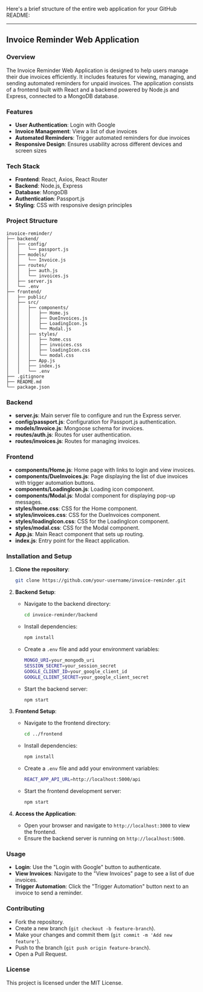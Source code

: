 Here's a brief structure of the entire web application for your GitHub README:

---

## Invoice Reminder Web Application

### Overview

The Invoice Reminder Web Application is designed to help users manage their due invoices efficiently. It includes features for viewing, managing, and sending automated reminders for unpaid invoices. The application consists of a frontend built with React and a backend powered by Node.js and Express, connected to a MongoDB database.

### Features

- **User Authentication**: Login with Google
- **Invoice Management**: View a list of due invoices
- **Automated Reminders**: Trigger automated reminders for due invoices
- **Responsive Design**: Ensures usability across different devices and screen sizes

### Tech Stack

- **Frontend**: React, Axios, React Router
- **Backend**: Node.js, Express
- **Database**: MongoDB
- **Authentication**: Passport.js
- **Styling**: CSS with responsive design principles

### Project Structure

```
invoice-reminder/
├── backend/
│   ├── config/
│   │   └── passport.js
│   ├── models/
│   │   └── Invoice.js
│   ├── routes/
│   │   ├── auth.js
│   │   └── invoices.js
│   ├── server.js
│   └── .env
├── frontend/
│   ├── public/
│   ├── src/
│   │   ├── components/
│   │   │   ├── Home.js
│   │   │   ├── DueInvoices.js
│   │   │   ├── LoadingIcon.js
│   │   │   └── Modal.js
│   │   ├── styles/
│   │   │   ├── home.css
│   │   │   ├── invoices.css
│   │   │   ├── loadingIcon.css
│   │   │   └── modal.css
│   │   ├── App.js
│   │   ├── index.js
│   │   └── .env
├── .gitignore
├── README.md
└── package.json
```

### Backend

- **server.js**: Main server file to configure and run the Express server.
- **config/passport.js**: Configuration for Passport.js authentication.
- **models/Invoice.js**: Mongoose schema for invoices.
- **routes/auth.js**: Routes for user authentication.
- **routes/invoices.js**: Routes for managing invoices.

### Frontend

- **components/Home.js**: Home page with links to login and view invoices.
- **components/DueInvoices.js**: Page displaying the list of due invoices with trigger automation buttons.
- **components/LoadingIcon.js**: Loading icon component.
- **components/Modal.js**: Modal component for displaying pop-up messages.
- **styles/home.css**: CSS for the Home component.
- **styles/invoices.css**: CSS for the DueInvoices component.
- **styles/loadingIcon.css**: CSS for the LoadingIcon component.
- **styles/modal.css**: CSS for the Modal component.
- **App.js**: Main React component that sets up routing.
- **index.js**: Entry point for the React application.

### Installation and Setup

1. **Clone the repository**:
   ```sh
   git clone https://github.com/your-username/invoice-reminder.git
   ```

2. **Backend Setup**:
   - Navigate to the backend directory:
     ```sh
     cd invoice-reminder/backend
     ```
   - Install dependencies:
     ```sh
     npm install
     ```
   - Create a `.env` file and add your environment variables:
     ```sh
     MONGO_URI=your_mongodb_uri
     SESSION_SECRET=your_session_secret
     GOOGLE_CLIENT_ID=your_google_client_id
     GOOGLE_CLIENT_SECRET=your_google_client_secret
     ```
   - Start the backend server:
     ```sh
     npm start
     ```

3. **Frontend Setup**:
   - Navigate to the frontend directory:
     ```sh
     cd ../frontend
     ```
   - Install dependencies:
     ```sh
     npm install
     ```
   - Create a `.env` file and add your environment variables:
     ```sh
     REACT_APP_API_URL=http://localhost:5000/api
     ```
   - Start the frontend development server:
     ```sh
     npm start
     ```

4. **Access the Application**:
   - Open your browser and navigate to `http://localhost:3000` to view the frontend.
   - Ensure the backend server is running on `http://localhost:5000`.

### Usage

- **Login**: Use the "Login with Google" button to authenticate.
- **View Invoices**: Navigate to the "View Invoices" page to see a list of due invoices.
- **Trigger Automation**: Click the "Trigger Automation" button next to an invoice to send a reminder.

### Contributing

- Fork the repository.
- Create a new branch (`git checkout -b feature-branch`).
- Make your changes and commit them (`git commit -m 'Add new feature'`).
- Push to the branch (`git push origin feature-branch`).
- Open a Pull Request.

### License

This project is licensed under the MIT License.

